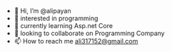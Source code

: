 - 👋 Hi, I’m @alipayan 
- 👀 interested in programming
- 🌱 currently learning Asp.net Core
- 💞️ looking to collaborate on Programming Company
- 📫 How to reach me ali317152@gmail.com

<!---
alipayan/alipayan is a ✨ special ✨ repository because its `README.md` (this file) appears on your GitHub profile.
You can click the Preview link to take a look at your changes.
--->
